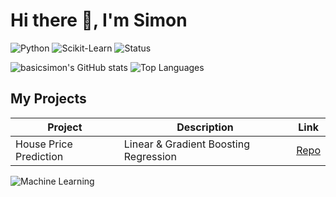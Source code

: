 # Hi there 👋, I'm Simon

![Python](https://img.shields.io/badge/Python-3.11-blue)
![Scikit-Learn](https://img.shields.io/badge/Scikit--Learn-1.2-orange)
![Status](https://img.shields.io/badge/Status-Active-brightgreen)

![basicsimon's GitHub stats](https://github-readme-stats.vercel.app/api?username=basicsimon&show_icons=true&theme=radical)
![Top Languages](https://github-readme-stats.vercel.app/api/top-langs/?username=basicsimon&layout=compact&theme=radical)

## My Projects
| Project | Description | Link |
|---------|-------------|------|
| House Price Prediction | Linear & Gradient Boosting Regression | [Repo](https://github.com/basicsimon/Machine-Learning/tree/main/Task1) |

![Machine Learning](https://media.giphy.com/media/3o7aD2saalBwwftBIY/giphy.gif)
